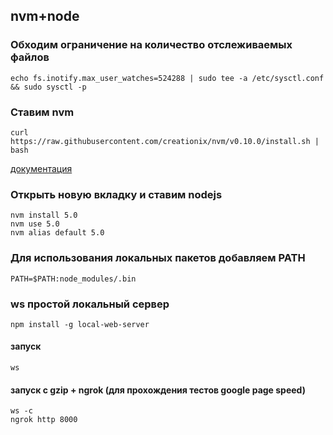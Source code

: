 nvm+node
---------------

### Обходим ограничение на количество отслеживаемых файлов
```
echo fs.inotify.max_user_watches=524288 | sudo tee -a /etc/sysctl.conf && sudo sysctl -p
```

### Ставим nvm
```
curl https://raw.githubusercontent.com/creationix/nvm/v0.10.0/install.sh | bash
```
[документация](https://github.com/creationix/nvm)

### Открыть новую вкладку и ставим nodejs
```
nvm install 5.0
nvm use 5.0
nvm alias default 5.0
```

### Для использования локальных пакетов добавляем PATH
```
PATH=$PATH:node_modules/.bin
```

### ws простой локальный сервер
```
npm install -g local-web-server
```
#### запуск
```
ws
```
#### запуск с gzip + ngrok (для прохождения тестов google page speed)
```
ws -c
ngrok http 8000
```
